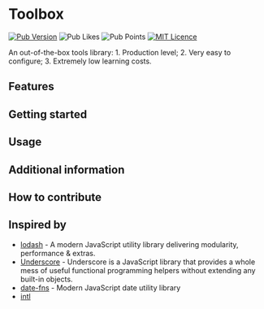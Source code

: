 # Toolbox

[![Pub Version](https://img.shields.io/pub/v/toolbox?label=version&style=flat-square)](https://pub.dev/packages/flutter_package_boilerplate/changelog)
![Pub Likes](https://img.shields.io/pub/likes/toolbox?label=Pub%20Likes&style=flat-squar)
![Pub Points](https://img.shields.io/pub/points/toolbox?label=Pub%20Points&style=flat-squar)
[![MIT Licence](https://img.shields.io/github/license/camus-design/toolbox?style=flat-square&longCache=true)](https://opensource.org/licenses/mit-license.php)

An out-of-the-box tools library: 1. Production level; 2. Very easy to configure; 3. Extremely low learning costs.

## Features

## Getting started

## Usage

## Additional information

## How to contribute

## Inspired by

- [lodash](https://lodash.com/) - A modern JavaScript utility library delivering modularity, performance & extras.
- [Underscore](https://underscorejs.org/#) - Underscore is a JavaScript library that provides a whole mess of useful functional programming helpers without extending any built-in objects.
- [date-fns](https://date-fns.org/) - Modern JavaScript date utility library
- [intl](https://github.com/dart-lang/intl)
